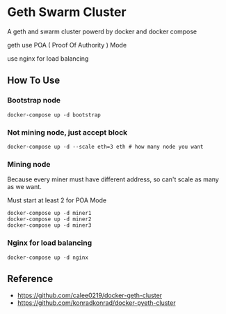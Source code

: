 # Geth Swarm Cluster
A geth and swarm cluster powerd by docker and docker compose  

geth use POA ( Proof Of Authority ) Mode

use nginx for load balancing

## How To Use

### Bootstrap node

```
docker-compose up -d bootstrap  
```

### Not mining node, just accept block
```
docker-compose up -d --scale eth=3 eth # how many node you want
```

### Mining node
Because every miner must have different address, so can't scale as many as we want.

Must start at least 2 for POA Mode
```
docker-compose up -d miner1
docker-compose up -d miner2
docker-compose up -d miner3
```

### Nginx for load balancing
```
docker-compose up -d nginx
```


## Reference
- https://github.com/calee0219/docker-geth-cluster
- https://github.com/konradkonrad/docker-pyeth-cluster
